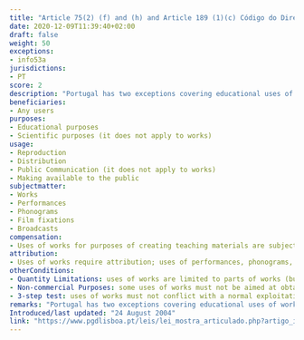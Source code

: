 ```yaml
---
title: "Article 75(2) (f) and (h) and Article 189 (1)(c) Código do Direito de Autor e dos Direitos Conexos"
date: 2020-12-09T11:39:40+02:00 
draft: false
weight: 50
exceptions:
- info53a
jurisdictions:
- PT
score: 2
description: "Portugal has two exceptions covering educational uses of parts of works (Art. 75(2)(f) and (g)) and one exception covering the use of performances, phonograms, film fixations and broadcasts for educational and scientific purposes (Art. 189(1)(c)). The exceptions are open to all users and cover almost all types of activities. Most uses are not subject to compensation." 
beneficiaries:
- Any users
purposes: 
- Educational purposes
- Scientific purposes (it does not apply to works) 
usage:
- Reproduction
- Distribution
- Public Communication (it does not apply to works)
- Making available to the public
subjectmatter:
- Works
- Performances
- Phonograms
- Film fixations
- Broadcasts
compensation:
- Uses of works for purposes of creating teaching materials are subject to compensation; other uses are not
attribution:
- Uses of works require attribution; uses of performances, phonograms, film fixations and broadcasts do not
otherConditions: 
- Quantity Limitations: uses of works are limited to parts of works (but short works can be used in their entirety if the use is for purposes of creating teaching materials)
- Non-commercial Purposes: some uses of works must not be aimed at obtaining, directly or indirectly, an economic or commercial advantage 
- 3-step test: uses of works must not conflict with a normal exploitation of the work and not unreasonably prejudice the legitimate interests of the author 
remarks: "Portugal has two exceptions covering educational uses of works (Art. 75(2)(f) and (g)) and one exception covering the use of performances, phonograms, film fixations and broadcasts for educational and scientific purposes (Art. 189(1)(c)).<br /><br /> The main exception permitting the use of works for teaching purposes (Art. 75(2)(f)) is open to all users, but it is conditioned to uses that are exclusively related to the teaching objectives in the “establishments” (implying that the exception only covers formal activities, but without specifying which establishments are those). This exception allows reproduction, distribution and making available to the public of works. This exception is not subject to compensation. This exception requires attribution, is subject to the 3-step test, is subject to quantity limitations (it only allows the use of parts of works), and it requires that the uses are not aimed at obtaining, directly or indirectly, an economic or commercial advantage.<br /><br />The other exception allows the inclusion of works for purposes of creating teaching materials (Art. 75(2)(h)). This exception is subject to compensation, requires attribution, it is subject to the 3-step test and to quantity limitations (it only allows the use of parts of works or short works in their entirety).<br /><br /> The exception that applies to subject matter protected by neighbouring rights (Art. 189(1)(c)) is open to all users and it covers any uses both for educational and scientific purposes. This exception is not subject to compensation, does not require attribution, it is not subject to the 3-step test and it does not have any further conditions."
Introduced/last updated: "24 August 2004"
link: "https://www.pgdlisboa.pt/leis/lei_mostra_articulado.php?artigo_id=484A0075&nid=484&tabela=leis&pagina=1&ficha=1&so_miolo=&nversao=#artigo"
---
```

